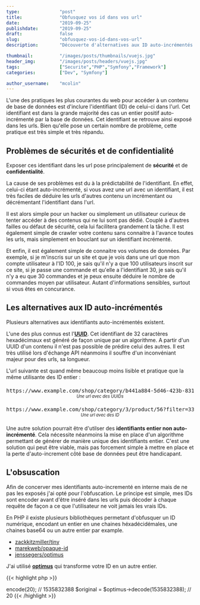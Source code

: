 ```yaml
---
type:               "post"
title:              "Obfusquez vos id dans vos url"
date:               "2019-09-25"
publishdate:        "2019-09-25"
draft:              false
slug:               "obfusquez-vos-id-dans-vos-url"
description:        "Découverte d'alternatives aux ID auto-incrémentés dans les urls et leur mise en place dans le framework Symfony."

thumbnail:          "/images/posts/thumbnails/vuejs.jpg"
header_img:         "/images/posts/headers/vuejs.jpg"
tags:               ["Securite","PHP","Symfony","Framework"]
categories:         ["Dev", "Symfony"]

author_username:    "mcolin"
---
```


L'une des pratiques les plus courantes du web pour accéder à un contenu de base de données est d'inclure l'identifiant (ID) de celui-ci dans l'url. Cet identifiant est dans la grande majorité des cas un entier positif auto-incrémenté par la base de données. Cet identifiant se retrouve ainsi exposé dans les urls. Bien qu'elle pose un certain nombre de problème, cette pratique est très simple et très répandu.

## Problèmes de sécurités et de confidentialité

Exposer ces identifiant dans les url pose principalement de **sécurité** et de **confidentialité**.

La cause de ses problèmes est du à la prédictabilité de l'identifiant. En effet, celui-ci étant auto-incrémenté, si vous avez une url avec un identifiant, il est très faciles de déduire les urls d'autres contenu un incrémentant ou décrémentant l'identifiant dans l'url.

Il est alors simple pour un hacker ou simplement un utilisateur curieux de tenter accéder à des contenus qui ne lui sont pas dédié. Couplé à d'autres failles ou défaut de sécurité, cela lui facilitera grandement la tâche. Il est également simple de crawler votre contenu sans connaitre à l'avance toutes les urls, mais simplement en bouclant sur un identifiant incrémenté.

Et enfin, il est également simple de connaitre vos volumes de données. Par exemple, si je m'inscris sur un site et que je vois dans une url que mon compte utilisateur à l'ID 100, je sais qu'il n'y a que 100 utilisateurs inscrit sur ce site, si je passe une commande et qu'elle a l'identifiant 30, je sais qu'il n'y a eu que 30 commandes et je peux ensuite déduire le nombre de commandes moyen par utilisateur. Autant d'informations sensibles, surtout si vous êtes en concurance.

## Les alternatives aux ID auto-incrémentés

Plusieurs alternatives aux identifiants auto-incrémentés existent.

L'une des plus connus est l'**[UUID](https://fr.wikipedia.org/wiki/Universal_Unique_Identifier)**. Cet identifiant de 32 caractères hexadécimaux est généré de façon unique par un algorithme. A partir d'un UUID d'un contenu il n'est pas possible de prédire celui des autres. Il est très utilisé lors d'échange API néanmoins il souffre d'un inconvéniant majeur pour des urls, sa longueur.

L'url suivante est quand même beaucoup moins lisible et pratique que la même utilisante des ID entier :

<figure>
  <pre>https://www.example.com/shop/category/b441a884-5d46-423b-8317-ddb6f7e3f2fb/product/f0283088-5bd3-4acc-bc42-e6d173d33dd8?filter=165779fc-171d-4f3c-8c60-a2351d6468d3</pre>
  <figcaption>Une url avec des UUIDs</figcaption>
</figure>

<figure>
  <pre>https://www.example.com/shop/category/3/product/56?filter=33</pre>
  <figcaption>Une url avec des ID</figcaption>
</figure>

Une autre solution pourrait être d'utilser des **identifiants entier non auto-incrémenté**. Cela nécessite néanmoins la mise en place d'un algorithme permettant de générer de manière unique des identifiants entier. C'est une solution qui peut être viable, mais pas forcement simple à mettre en place et la perte d'auto-increment côté base de données peut être handicapant.

## L'obsuscation

Afin de concerver mes identifiants auto-incrementé en interne mais de ne pas les exposés j'ai opté pour l'obfuscation. Le principe est simple, mes IDs sont encoder avant d'être inséré dans les urls puis décoder à chaque requête de façon a ce que l'utilisateur ne voit jamais les vrais IDs.

En PHP il existe plusieurs bibliothèques permetant d'obfusquer un ID numérique, encodant un entier en une chaines héxadécidémales, une chaines base64 ou un autre entier par example.

* [zackkitzmiller/tiny](https://github.com/zackkitzmiller/tiny-php)
* [marekweb/opaque-id](https://github.com/marekweb/opaque-id)
* [jenssegers/optimus](https://github.com/jenssegers/optimus)

J'ai utilisé [**optimus**](https://github.com/jenssegers/optimus) qui transforme votre ID en un autre entier.

{{< highlight php >}}
<?php
$optimus = new Optimus(1580030173, 59260789, 1163945558);
$encoded = $optimus->encode(20); // 1535832388
$original = $optimus->decode(1535832388); // 20
{{< /highlight >}}


<style type="text/css">
figure figcaption {
  text-align: center;
  font-style: italic;
  font-size: 80%;
}

figure pre {
  margin: 0;
}

figure {
  margin: 20px 0;
}
</style>
